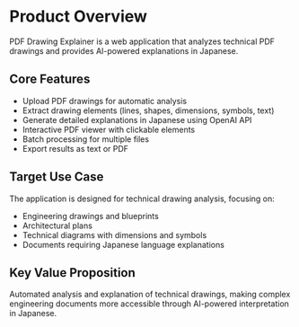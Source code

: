 # Product Overview

PDF Drawing Explainer is a web application that analyzes technical PDF drawings and provides AI-powered explanations in Japanese.

## Core Features
- Upload PDF drawings for automatic analysis
- Extract drawing elements (lines, shapes, dimensions, symbols, text)
- Generate detailed explanations in Japanese using OpenAI API
- Interactive PDF viewer with clickable elements
- Batch processing for multiple files
- Export results as text or PDF

## Target Use Case
The application is designed for technical drawing analysis, focusing on:
- Engineering drawings and blueprints
- Architectural plans
- Technical diagrams with dimensions and symbols
- Documents requiring Japanese language explanations

## Key Value Proposition
Automated analysis and explanation of technical drawings, making complex engineering documents more accessible through AI-powered interpretation in Japanese.